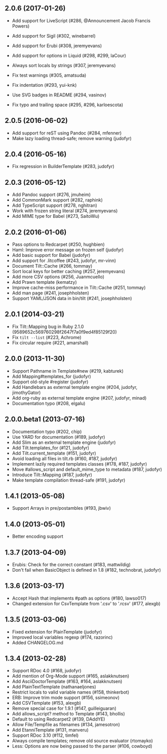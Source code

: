 ## 2.0.6 (2017-01-26)

* Add support for LiveScript (#286, @Announcement Jacob Francis Powers)
* Add support for Sigil (#302, winebarrel)
* Add support for Erubi (#308, jeremyevans)
* Add support for options in Liquid (#298, #299, laCour)
* Always sort locals by strings (#307, jeremyevans)

* Fix test warnings (#305, amatsuda)
* Fix indentation (#293, yui-knk)
* Use SVG badges in README (#294, vasinov)
* Fix typo and trailing space (#295, #296, karloescota)

## 2.0.5 (2016-06-02)

* Add support for reST using Pandoc (#284, mfenner)
* Make lazy loading thread-safe; remove warning (judofyr)

## 2.0.4 (2016-05-16)

* Fix regression in BuilderTemplate (#283, judofyr)

## 2.0.3 (2016-05-12)

* Add Pandoc support (#276, jmuheim)
* Add CommonMark support (#282, raphink)
* Add TypeScript support (#278, nghitran)
* Work with frozen string literal (#274, jeremyevans)
* Add MIME type for Babel (#273, SaitoWu)

## 2.0.2 (2016-01-06)

* Pass options to Redcarpet (#250, hughbien)
* Haml: Improve error message on frozen self (judofyr)
* Add basic support for Babel (judofyr)
* Add support for .litcoffee (#243, judofyr, mr-vinn)
* Document Tilt::Cache (#266, tommay)
* Sort local keys for better caching (#257, jeremyevans)
* Add more CSV options (#256, Juanmcuello)
* Add Prawn template (kematzy)
* Improve cache-miss performance in Tilt::Cache (#251, tommay)
* Add man page (#241, josephholsten)
* Support YAML/JSON data in bin/tilt (#241, josephholsten)

## 2.0.1 (2014-03-21)

* Fix Tilt::Mapping bug in Ruby 2.1.0 (9589652c569760298f2647f7a0f9ed4f85129f20)
* Fix `tilt --list` (#223, Achrome)
* Fix circular require (#221, amarshall)

## 2.0.0 (2013-11-30)

* Support Pathname in Template#new (#219, kabturek)
* Add Mapping#templates_for (judofyr)
* Support old-style #register (judofyr)
* Add Handlebars as external template engine (#204, judofyr, jimothyGator)
* Add org-ruby as external template engine (#207, judofyr, minad)
* Documentation typo (#208, elgalu)

## 2.0.0.beta1 (2013-07-16)

* Documentation typo (#202, chip)
* Use YARD for documentation (#189, judofyr)
* Add Slim as an external template engine (judofyr)
* Add Tilt.templates_for (#121, judofyr)
* Add Tilt.current_template (#151, judofyr)
* Avoid loading all files in tilt.rb (#160, #187, judofyr)
* Implement lazily required templates classes (#178, #187, judofyr)
* Move #allows_script and default_mime_type to metadata (#187, judofyr)
* Introduce Tilt::Mapping (#187, judofyr)
* Make template compilation thread-safe (#191, judofyr)

## 1.4.1 (2013-05-08)

* Support Arrays in pre/postambles (#193, jbwiv)

## 1.4.0 (2013-05-01)

* Better encoding support

## 1.3.7 (2013-04-09)

* Erubis: Check for the correct constant (#183, mattwildig)
* Don't fail when BasicObject is defined in 1.8 (#182, technobrat, judofyr)

## 1.3.6 (2013-03-17)

* Accept Hash that implements #path as options (#180, lawso017)
* Changed extension for CsvTemplate from '.csv' to '.rcsv' (#177, alexgb)

## 1.3.5 (2013-03-06)

* Fixed extension for PlainTemplate (judofyr)
* Improved local variables regexp (#174, razorinc)
* Added CHANGELOG.md

## 1.3.4 (2013-02-28)

* Support RDoc 4.0 (#168, judofyr)
* Add mention of Org-Mode support (#165, aslakknutsen)
* Add AsciiDoctorTemplate (#163, #164, aslakknutsen)
* Add PlainTextTemplate (nathanaeljones)
* Restrict locals to valid variable names (#158, thinkerbot)
* ERB: Improve trim mode support (#156, ssimeonov)
* Add CSVTemplate (#153, alexgb)
* Remove special case for 1.9.1 (#147, guilleiguaran)
* Add allows\_script? method to Template (#143, bhollis)
* Default to using Redcarpet2 (#139, DAddYE)
* Allow File/Tempfile as filenames (#134, jamesotron)
* Add EtanniTemplate (#131, manveru)
* Support RDoc 3.10 (#112, timfel)
* Always compile templates; remove old source evaluator (rtomayko)
* Less: Options are now being passed to the parser (#106, cowboyd)
